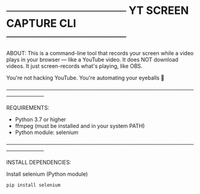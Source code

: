 # ──────────────── YT SCREEN CAPTURE CLI ────────────────

ABOUT:
This is a command-line tool that records your screen while a video plays in your browser — like a YouTube video.
It does NOT download videos. It just screen-records what's playing, like OBS.

You're not hacking YouTube. You're automating your eyeballs 🧠

────────────────────────────────────────────────────────────

REQUIREMENTS:
- Python 3.7 or higher
- ffmpeg (must be installed and in your system PATH)
- Python module: selenium

────────────────────────────────────────────────────────────

INSTALL DEPENDENCIES:

Install selenium (Python module)
```bash
pip install selenium

